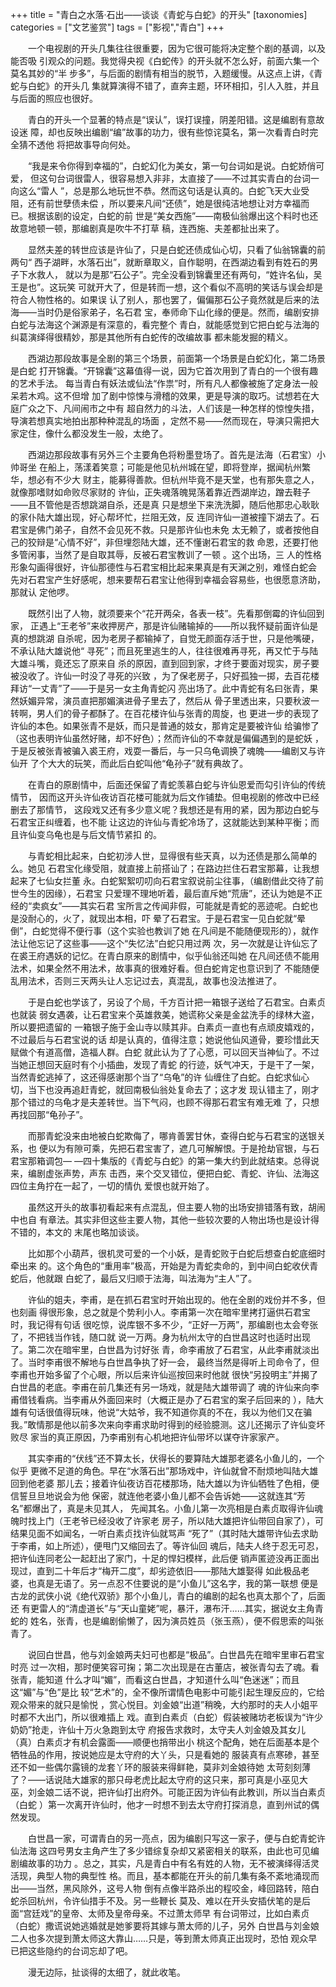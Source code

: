 +++
title = "青白之水落·石出——谈谈《青蛇与白蛇》的开头"
[taxonomies]
categories = ["文艺鉴赏"]
tags = ["影视","青白"]
+++
<!-- # 青白之水落·石出——谈谈《青蛇与白蛇》的开头 -->
<!--LINK: 2009-03-26 23:10:06 http://lymslive.blog.163.com/blog/static/84291752009226111066/ -->

<!-- 青白之水落·石出——谈谈《青蛇与白蛇》的开头 -->
<!-- 七阶子　2009-03-25 -->

　　一个电视剧的开头几集往往很重要，因为它很可能将决定整个剧的基调，以及能否吸
引观众的问题。我觉得央视《白蛇传》的开头就不怎么好，前面六集一个莫名其妙的“半
步多”，与后面的剧情有相当的脱节，入题缓慢。从这点上讲，《青蛇与白蛇》的开头几
集就算演得不错了，直奔主题，环环相扣，引人入胜，并且与后面的照应也很好。

　　青白的开头一个显著的特点是“误认”，误打误撞，阴差阳错。这是编剧有意故设迷
障，却也反映出编剧“编”故事的功力，很有些惊诧莫名，第一次看青白时完全猜不透他
将把故事导向何处。

　　“我是来令你得到幸福的”，白蛇幻化为美女，第一句台词如是说。白蛇娇俏可爱，
但这句台词很雷人，很容易想入非非，太直接了——不过其实青白的台词一向这么“雷人
”，总是那么地玩世不恭。然而这句话是认真的。白蛇飞天大业受阻，还有前世孽债未偿
，所以要来凡间“还债”，她是很纯洁地想让对方幸福而已。根据该剧的设定，白蛇的前
世是“美女西施”——南极仙翁爆出这个料时也还故意地顿一顿，那编剧真是吹牛不打草
稿，连西施、夫差都扯出来了。
<!-- more -->

　　显然夫差的转世应该是许仙了，只是白蛇还债成仙心切，只看了仙翁锦囊的前两句“
西子湖畔，水落石出”，就断章取义，自作聪明，在西湖边看到有姓石的男子下水救人，
就以为是那“石公子”。完全没看到锦囊里还有两句，“姓许名仙，吴王是也”。这玩笑
可就开大了，但是转而一想，这个看似不高明的笑话与误会却是符合人物性格的。如果误
认了别人，那也罢了，偏偏那石公子竟然就是后来的法海——当时仍是俗家弟子，名石君
宝，奉师命下山化缘的便是。然而，编剧安排白蛇与法海这个渊源是有深意的，看完整个
青白，就能感觉到它把白蛇与法海的纠葛演绎得很精妙，那是其他所有白蛇传的改编故事
都未能发掘的精义。

　　西湖边那段故事是全剧的第三个场景，前面第一个场景是白蛇幻化，第二场景是白蛇
打开锦囊。“开锦囊”这幕值得一说，因为它首次用到了青白的一个很有趣的艺术手法。
每当青白有妖法或仙法“作祟”时，所有凡人都像被施了定身法一般呆若木鸡。这不但增
加了剧中惊悚与滑稽的效果，更是导演的取巧。试想若在大庭广众之下、凡间闹市之中有
超自然力的斗法，人们该是一种怎样的惊惶失措，导演若想真实地拍出那种种混乱的场面
，定然不易——然而现在，导演只需把大家定住，像什么都没发生一般，太绝了。

　　西湖边那段故事有另外三个主要角色将粉墨登场了。首先是法海（石君宝）小帅哥坐
在船上，荡漾着笑意；可能是他见杭州城在望，即将登岸，据闻杭州繁华，想必有不少大
财主，能募得善款。但杭州毕竟不是天堂，也有那失意之人，就像那嗜财如命败尽家财的
许仙，正失魂落魄晃荡着靠近西湖岸边，蹭去鞋子——且不管他是否想跳湖自杀，还是真
只是想坐下来洗洗脚，随后他那忠心耿耿的家仆陆大雄出现，好心帮坏忙，拦阻无效，反
连同许仙一道被撞下湖去了。石君宝是佛门弟子，自然不会见死不救。只是那许仙也未免
太无赖了，或者按他自己的狡辩是“心情不好”，非但埋怨陆大雄，还不懂谢石君宝的救
命恩，还要打他多管闲事，当然了是自取其辱，反被石君宝教训了一顿 。这个出场，三
人的性格形象勾画得很好，许仙那德性与石君宝相比起来果真是有天渊之别，难怪白蛇会
先对石君宝产生好感呢，想来要帮石君宝让他得到幸福会容易些，也很愿意济助，那就认
定他啰。

　　既然引出了人物，就须要来个“花开两朵，各表一枝”。先看那倒霉的许仙回到家，
正遇上“王老爷”来收押房产，那是许仙赌输掉的——所以我怀疑前面许仙是真的想跳湖
自杀呢，因为老房子都输掉了，自觉无颜面存活于世，只是他嘴硬，不承认陆大雄说他“
寻死”；而且死里逃生的人，往往很难再寻死，再又忙于与陆大雄斗嘴，竟还忘了原来自
杀的原因，直到回到家，才终于要面对现实，房子要被没收了。许仙一时没了寻死的兴致
，为了保老房子，只好孤独一掷，去百花楼拜访“一丈青”了——于是另一女主角青蛇闪
亮出场了。此中青蛇有名曰张青，果然妖媚异常，演员直把那媚演进骨子里去了，然后从
骨子里透出来，只要秋波一转啊，男人们的骨子都酥了。在百花楼许仙与张青的周旋，也
更进一步的表现了许仙的本色。如果张青不是妖，而只是普通的妓女，那肯定是要被许仙
给骗惨了（这也表明许仙虽然好赌，却不好色）；然而许仙的不幸就是偏偏遇到的是蛇妖
，于是反被张青被骗入裘王府，戏耍一番后，与一只乌龟调换了魂魄——编剧又与许仙开
了个大大的玩笑，而此后白蛇叫他“龟孙子”就有典故了。

　　在青白的原剧情中，后面还保留了青蛇羡慕白蛇与许仙恩爱而勾引许仙的传统情节，
因而这开头许仙夜访百花楼可能就为后文作铺垫。但电视剧的修改中已经删去了那情节，
这段戏又还有多少意义呢？我想还是有用的紧，因为那边白蛇与石君宝正纠缠着，也不能
让这边的许仙与青蛇冷场了，这就能达到某种平衡；而且许仙变乌龟也是与后文情节紧扣
的。

　　与青蛇相比起来，白蛇初涉人世，显得很有些天真，以为还债是那么简单的么。她见
石君宝化缘受阻，就直接上前搭讪了；在路边拦住石君宝那幕，让我想起来了七仙女拦董
永。白蛇絮絮叨叨向石君宝叙说前尘往事，（编剧借此交待了前世今生的因缘），石君宝
只爱理不理地听着，最后直斥她“荒唐”，还认为她是不正经的“卖疯女”——其实石君
宝所言之传闻非假，可能就是青蛇的恶迹呢。白蛇也是没耐心的，火了，就现出本相，吓
晕了石君宝。于是石君宝一见白蛇就“晕倒”，白蛇觉得不便行事（这个实验也教训了她
在凡间是不能随便现形的），就作法让他忘记了这些事——这个“失忆法”白蛇只用过两
次，另一次就是让许仙忘了在裘王府遇妖的记忆。在青白原来的剧情中，似乎仙翁还叫她
在凡间还债不能用法术，如果全然不用法术，故事真的很难好看。但白蛇肯定也意识到了
不能随便乱用法术，否则三天两头让人忘记过去，真混乱，故事也没法推进了。

　　于是白蛇也学该了，另设了个局，千方百计把一箱银子送给了石君宝。白素贞也就装
弱女遇袭，让石君宝来个英雄救美，她谎称父亲是金盆洗手的绿林大盗，所以要把遗留的
一箱银子施于金山寺以赎其非。白素贞一直也有点顽皮嬉戏的，不过最后与石君宝说的话
却是认真的，值得注意；她说他仙风道骨，要珍惜此天赋做个有道高僧，造福人群。白蛇
就此认为了了心愿，可以回天当神仙了。不过当她正想回天庭时有个小插曲，发现了青蛇
的行迹，妖气冲天，于是干了一架，当然青蛇逃掉了，这还得感谢那个当了“乌龟”的许
仙缠住了白蛇。白蛇求仙心切，当下也没再追赶青蛇，就回南极仙翁处复命去了；这才发
现认错主了，刚才那个错过的乌龟才是夫差转世。当下气闷，也顾不得那石君宝有难无难
了，只想再找回那“龟孙子”。

　　而那青蛇没来由地被白蛇欺侮了，哪肯善罢甘休，查得白蛇与石君宝的送银关系，也
便以为有隙可乘，先把石君宝害了，遮几可解解恨。于是抢劫官银，与石君宝那箱调包—
—四十集版的《青蛇与白蛇》的第一集大约到此就结束。总得说来，编剧虚张声势，声东
击西，来个交叉错位，便把白蛇、青蛇、许仙、法海这四位主角拧在一起了，一切的情仇
爱恨也就开始了。

　　虽然这开头的故事初看起来有点混乱，但主要人物的出场安排错落有致，胡闹中也自
有章法。其实非但这些主要人物，其他一些较次要的人物出场也是设计得不错的，本文的
末尾也略加谈谈。

　　比如那个小葫芦，很机灵可爱的一个小妖，是青蛇败于白蛇后想查白蛇底细时牵出来
的。这个角色的“重用率”极高，开始是为青蛇卖命的，到中间白蛇收伏青蛇后，他就跟
白蛇了，最后又归顺于法海，叫法海为“主人”了。

　　许仙的姐夫，李甫，是在抓石君宝时开始出现的。他在全剧的戏份并不多，但也刻画
得很形象，总之就是个势利小人。李甫第一次在暗牢里拷打逼供石君宝时，我记得有句话
很吃惊，说库银不多不少，“正好一万两”，那编剧也太会夸张了，不把钱当作钱，随口就
说一万两。身为杭州太守的白世昌这时也适时出现了。第二次在暗牢里，白世昌为讨好张
青，命李甫放了石君宝，从此李甫就淡出了。当时李甫很不解地与白世昌争执了好一会，
最终当然是得听上司命令了，但李甫也开始多留了个心眼，所以后来许仙巡按回来时他就
很快“另投明主”并揭了白世昌的老底。李甫在前几集还有另一场戏，就是陆大雄带调了
魂的许仙来向李甫借钱看病。当李甫从外面回来时（大概正是办了石君宝的案子后回来的
），陆大雄有句话很值得玩味，他说“大姑爷，我不知道你真的不在，我以为他们又在骗
我。”敢情那是他以前多次来向李甫求助时得到的经验臆测。这儿还揭示了许仙变坏败尽
家当的真正原因，乃李甫别有心机地把许仙带坏以谋夺许家家产。

　　其实李甫的“伏线”还不算太长，伏得长的要算陆大雄那老婆名小鱼儿的，一个似乎
更微不足道的角色。早在“水落石出”那场戏中，许仙就曾不耐烦地叫陆大雄回到他老婆
那儿去；接着许仙夜访百花楼那场，陆大雄以为许仙牺牲了色相，便信誓旦旦地说会为他
保密，就连他老婆小鱼儿都不会告诉她——这就连其“芳名”都爆出了，真是未见其人，
先闻其名。小鱼儿第一次亮相是白素贞取得许仙魂魄时找上门（王老爷已经没收了许家老
房子，所以陆大雄把许仙带回自家了），可结果见面不如闻名，一听白素贞找许仙就骂声
“死了”（其时陆大雄带许仙去求助于李甫，如上所述），便甩门又缩回去了。等许仙回
魂后，陆夫人终于忍无可忍，把许仙连同老公一起赶出了家门，十足的悍妇模样，此后便
销声匿迹没再正面出现过，直到二十年后才“梅开二度”，却劣迹依旧——那陆大雄娶得
如此极品老婆，也真是无语了。另一点忍不住要说的是“小鱼儿”这名字，我的第一联想
便是古龙的武侠小说《绝代双骄》那个小鱼儿，青白的编剧的起名也真太那个了，后面还
有更雷人的“清虚道长”与“天山童姥”呢，暴汗，瀑布汗……其实，据说女主角青蛇的
姓名，张青，也是编剧偷懒了，因为演员姓员（张玉燕），便不假思索的叫张青了。

　　说回白世昌，他与刘金娘两夫妇可也都是“极品”。白世昌先在暗牢里审石君宝时亮
过一次相，那时便笑容可掬；第二次出现是在古董店，被张青勾去了魂。看张青，能知道
什么才叫“媚”，而看这白世昌，才知道什么叫“色迷迷”；而且这“媚”与“色”是比
较“艺术”的，全不像所谓情色电影中可能引起生理反应的，它给观众带来的就只是愉悦
，赏心悦目。刘金娘“出道”稍晚，大约那时的夫人小姐平时都不大出门，所以很难插上
戏。直到白素贞（白蛇）假装被赌坊老板误为“许少奶奶”抢走，许仙十万火急跑到太守
府报告求救时，太守夫人刘金娘及其女儿（真）白素贞才有机会露面——顺便也捎带出小
桃这个配角，她在后面基本是个牺牲品的作用，按说她应是太守府的大丫头，只是看她的
服装真有点寒碜，甚至还不如一些偶尔露镜的龙套丫环的服装来得鲜艳，莫非刘金娘待她
太苛刻刻薄了？——话说陆大雄家的那只母老虎比起太守府的这只来，那可真是小巫见大
巫，刘金娘二话不说，把许仙打出府外。可能正因为许仙有此教训，所以当白素贞（白蛇
）第一次离开许仙时，他才一时想不到去太守府打探消息，直到州试的偶然发现。

　　白世昌一家，可谓青白的另一亮点，因为编剧只写这一家子，便与白蛇青蛇许仙法海
这四号男女主角产生了多少错综复杂却又紧密相关的联系，由此也可见编剧编故事的功力
。总之，其实，凡是青白中有名有姓的人物，无不被演绎得活灵活现，典型人物的典型性
格。而且，基本都能在开头的前几集有条不紊地涌现而出——当然，黑风除外，这号人物
倒有点像半路杀出的程咬金，峰回路转，陪白蛇杀回杭州，令许仙措手不及。另一些鞭长
莫及、难以在开头安插伏笔的是后面“宫廷戏”的皇帝、太师及皇帝母亲。不过萧太师早
有台词带过，比如白素贞（白蛇）撒谎说她逃婚就是她爹要将其嫁与萧太师的儿子，另外
白世昌与刘金娘二人也多次提到萧太师这大靠山……只是，等到萧太师真正出现时，恐怕
观众早已把这些隐约的台词忘却了吧。

　　漫无边际，扯谈得的太细了，就此收笔。

<!--
注：
1.　关于“青白原剧情”，参见上一日志《论青白的剧情改编》
2.　更多截图参见：博客相册-青白截图
-->
